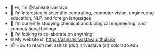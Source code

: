 - 👋 Hi, I’m @AshishSrvastava
- 👀 I’m interested in scientific computing, computer vision, engineering education, NLP, and foreign languages
- 🌱 I’m currently studying chemical and biological engineering, and computational biology
- 💞️ I’m looking to collaborate on anything!
- 🌐 My website is: https://ashishsrvastava.github.io/
- 📫 How to reach me: ashish (dot) srivastava (at) colorado.edu

<!---
AshishSrvastava/AshishSrvastava is a ✨ special ✨ repository because its `README.md` (this file) appears on your GitHub profile.
You can click the Preview link to take a look at your changes.
--->
